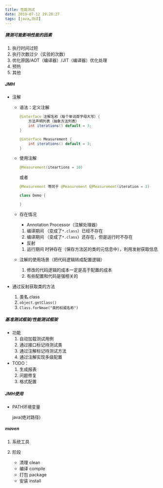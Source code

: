 ```yaml
---
title: 性能测试
date: 2019-07-12 19:28:27
tags: [java,测试]
---
```


##### 猜测可能影响性能的因素

1. 执行时间过短
2. 执行次数过少（实验的次数）
3. 优化原因/AOT（编译器）/JIT（编译器）优化处理
4. 预热
5. 其他

##### JMH

- 注解

  - 语法：定义注解

    ```java
    @interface 注解名称（每个单词首字母大写）{
    	方法声明列表（抽象方法列表）
        int iterations() default = 3;
    }
    ```

    ```java
    @interface Measurement {
        int iterations() default = 3;
    }
    ```

  - 使用注解

    ```java
    @Measurement(iteartions = 10)
    ```

    或者

    ```java
    @Measurement 等同于 @Measurement（@Measurement(iteration = 3)
    ```

    ```java
    class Demo {
    
    }
    ```

  - 存在情况

    - Annotation Processor（注解处理器）

    1. 编译期间 （变成了`*.class`）已经不存在
    2. 编译期间 （变成了`*.class`）还存在，但是运行时不存在

    - 反射

    1. 运行期间 时钟存在（保存方法区的类的元信息中），利用发射获取信息

  - 注解的使用场景（把代码逻辑转成配置逻辑）

    1. 修改的代码逻辑的成本一定是高于配置的成本
    2. 有些配置和代码是强相关的

- 通过反射获取类的方法

  1. 类名.class
  2. `object.getClass()`
  3. `Class.forNmae("类的权威名称")`

##### 基准测试框架/性能测试框架

- 功能
  1. 自动加载测试用例
  2. 通过接口标记待测试类
  3. 通过注解标记待测试方法
  4. 通过注解实现多级配置
- TODO：
  1. 生成报表
  2. 问题修复
  3. 格式配置

##### JMH使用

- PATH环境变量

  java(绝对路径)

##### maven

 1. 系统工具

 2. 阶段

    - 清理	clean
    - 编译    compile
    - 打包    package
    - 安装    install

    